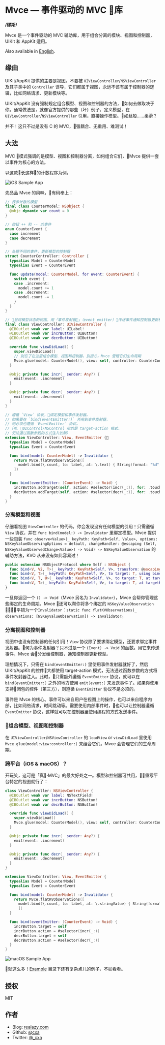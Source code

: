 # Mvce — 事件驱动的 MVC 库

**/缪斯/**

Mvce 是一个事件驱动的 MVC 辅助库，用于组合分离的模块、视图和控制器，UIKit 和 AppKit 适用。

Also available in [English](README.md).

## 缘由

UIKit/AppKit 提供的主要是视图。不要被 `UIViewController`/`NSViewController` 及其子类中的 `Controller` 误导，它们都属于视图，永远不该有属于控制器的逻辑，比如网络请求、更新模块等。

UIKit/AppKit 没有强制规定组合模型、视图和控制器的方法，如何去做取决于你。通常做法是，就像官方提供的那些（坏）例子，定义模型，在 `UIViewController`/`NSViewController` 引用，直接操作模型。如丝般……柔滑？

并不！这只不过是没有 C 的 MVC，强耦合、无重用、难测试！

## 大法

MVC 模式强调的是模型、视图和控制器分离，如何组合它们，Mvce 提供一套以事件为核心的方法。

以这款长这样的计数程序为例，

![iOS Sample App](Assets/iOSCounterApp.png)

先品品 Mvce 的风味，有码奉上：

```swift
// 表示计数的模型
final class CounterModel: NSObject {
  @objc dynamic var count = 0
}

// 按钮 ++ 和 -- 的事件
enum CounterEvent {
  case increment
  case decrement
}

// 处理不同的事件，更新模型的控制器
struct CounterController: Controller {
  typealias Model = CounterModel
  typealias Event = CounterEvent

  func update(model: CounterModel, for event: CounterEvent) {
    switch event {
    case .increment:
      model.count += 1
    case .decrement:
      model.count -= 1
    }
  }
}

// 呈现模型状态的视图，用「事件发射器」（event emitter）传送事件通知控制器更新模型
final class ViewController: UIViewController {
  @IBOutlet weak var label: UILabel!
  @IBOutlet weak var incrButton: UIButton!
  @IBOutlet weak var decrButton: UIButton!

  override func viewDidLoad() {
    super.viewDidLoad()
    // 别忘了在这里组合模型、视图和控制器，别担心，Mvce 管理它们生命周期
    Mvce.glue(model: CounterModel(), view: self, controller: CounterController())
  }

  @objc private func incr(_ sender: Any?) {
    emit(event: .increment)
  }

  @objc private func decr(_ sender: Any?) {
    emit(event: .decrement)
  }
}

// 遵循 `View` 协议，绑定模型和事件发射器。
// 如果要在 `bind(eventEmitter:)` 外用到事件发射器，
// 则必须也遵循 `EventEmitter` 协议。
//（唉，UIControl/NSControl 用的是 target-action 模式，
// 无法通过函数参数的方式注入依赖）
extension ViewController: View, EventEmitter {
  typealias Model = CounterModel
  typealias Event = CounterEvent

  func bind(model: CounterModel) -> Invalidator {
    return Mvce.flatKVObservations([
      model.bind(\.count, to: label, at: \.text) { String(format: "%d", $0) }
    ])
  }

  func bind(eventEmitter: (CounterEvent) -> Void) {
    incrButton.addTarget(self, action: #selector(incr(_:)), for: .touchUpInside)
    decrButton.addTarget(self, action: #selector(decr(_:)), for: .touchUpInside)
  }
}
```

### 分离模型和视图

仔细看视图 `ViewController` 的代码，你会发现没有任何模型的引用！只需遵循 `View` 协议，并在 `func bind(model:) -> Invalidator` 里绑定模型。Mvce 提供一些包装 `func observe<Value>(_ keyPath: KeyPath<Self, Value>, options: NSKeyValueObservingOptions = default, changeHandler: @escaping (Self, NSKeyValueObservedChange<Value>) -> Void) -> NSKeyValueObservation` 的辅助方法，KVO 从来没有如此容易过！

```swift
public extension NSObjectProtocol where Self : NSObject {
  func bind<V, V2, T>(_ keyPath: KeyPath<Self, V>, transform: @escaping (V) -> V2, to target: T, using binder: @escaping (T, V2) -> Void) -> NSKeyValueObservation
  func bind<V, T>(_ keyPath: KeyPath<Self, V>, to target: T, using binder: @escaping (T, V) -> Void) -> NSKeyValueObservation
  func bind<V, T, U>(_ keyPath: KeyPath<Self, V>, to target: T, at targetKeyPath: ReferenceWritableKeyPath<T, U>, transform: @escaping (V) -> U) -> NSKeyValueObservation
  func bind<V, T>(_ keyPath: KeyPath<Self, V>, to target: T, at targetKeyPath: ReferenceWritableKeyPath<T, V>) -> NSKeyValueObservation
}
```

一旦你返回一个 `() -> Void`（Mvce 另名为 `Invalidator`），Mvce 会帮你管理这些绑定的生命周期。Mvce 还可以帮你将多个绑定的 `NSKeyValueObservation` 平铺为一个`Invalidator`：`static func flatKVObservations(_ observations: [NSKeyValueObservation]) -> Invalidator`。

### 分离视图和控制器

视图中也没有控制器的任何引用！`View` 协议除了要求绑定模型，还要求绑定事件发射器。何为事件发射器？只不过是一个 `(Event) -> Void` 的函数。用它来传送事件，Mvce 会分发给控制器，通知控制器更新模型。

理想情况下，只需在 `bind(eventEmitter:)` 里使用事件发射器就好了，然后 UIKit/AppKit 的控件大都使用 target-action 模式，无法通过函数参数的方式将事件发射器注入。此时，只需额外遵循 `EventEmitter` 协议，就可以在 `bind(eventEmitter:)` 之外的地方使用 `emit(event:)` 来发送事件了。如果你使用支持闭包的控件（第三方），则遵循 `EventEmitter` 协议不是必须的。

事件是 Mvce 的核心。事件可以来自用户在视图上的操作，也可以来自程序内部，比如网络请求，时间跳动等。需要使用内部事件时，也可以让控制器遵循 `EventEmitter` 协议，这样就可以在控制器里使用编程的方式发送事件。

### 组合模型、视图和控制器

在 `UIViewController`/`NSViewController` 的 `loadView` or `viewDidLoad` 里使用 `Mvce.glue(model:view:controller:)` 来组合它们。Mvce 会管理它们的生命周期。

### 跨平台（iOS & macOS）？

开玩笑，这可是「真·MVC」的最大好处之一。模型和控制器可共用，重写平台特定的视图就行了：

```swift
class ViewController: NSViewController {
  @IBOutlet weak var label: NSTextField!
  @IBOutlet weak var incrButton: NSButton!
  @IBOutlet weak var decrButton: NSButton!

  override func viewDidLoad() {
    super.viewDidLoad()
    Mvce.glue(model: CounterModel(), view: self, controller: CounterController())
  }

  @objc private func incr(_ sender: Any?) {
    emit(event: .increment)
  }

  @objc private func decr(_ sender: Any?) {
    emit(event: .decrement)
  }
}

extension ViewController: View, EventEmitter {
  typealias Model = CounterModel
  typealias Event = CounterEvent

  func bind(model: CounterModel) -> Invalidator {
    return Mvce.flatKVObservations([
      model.bind(\.count, to: label, at: \.stringValue) { String(format: "%d", $0) }
      ])
  }

  func bind(eventEmitter: (CounterEvent) -> Void) {
    incrButton.target = self
    incrButton.action = #selector(incr(_:))
    decrButton.target = self
    decrButton.action = #selector(decr(_:))
  }
}
```

![macOS Sample App](Assets/macOSCounterApp.png)

就这么多！[Example](Example) 目录下还有复杂点儿的例子，不妨看看。

## 授权

MIT

## 作者

- Blog: [realazy.com](https://realazy.com)
- Github: [@cxa](https://github.com/cxa)
- Twitter: [@_cxa](https://twitter.com/_cxa)
